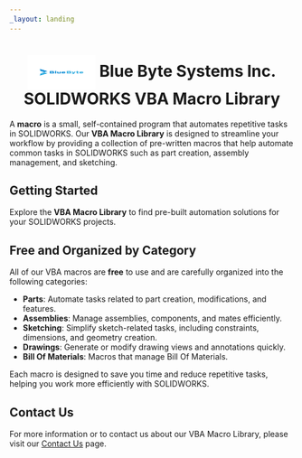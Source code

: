 ```yaml
---
_layout: landing
---
```

# <div align="center"> <img src="/images/logo.png" width="120" height="60" style="vertical-align:middle;"/> Blue Byte Systems Inc. SOLIDWORKS VBA Macro Library
</div>

A **macro** is a small, self-contained program that automates repetitive tasks in SOLIDWORKS. Our **VBA Macro Library** is designed to streamline your workflow by providing a collection of pre-written macros that help automate common tasks in SOLIDWORKS such as part creation, assembly management, and sketching.

## Getting Started
Explore the **VBA Macro Library** to find pre-built automation solutions for your SOLIDWORKS projects.

## Free and Organized by Category
All of our VBA macros are **free** to use and are carefully organized into the following categories:

- **Parts**: Automate tasks related to part creation, modifications, and features.
- **Assemblies**: Manage assemblies, components, and mates efficiently.
- **Sketching**: Simplify sketch-related tasks, including constraints, dimensions, and geometry creation.
- **Drawings**: Generate or modify drawing views and annotations quickly.
- **Bill Of Materials**: Macros that manage Bill Of Materials.

Each macro is designed to save you time and reduce repetitive tasks, helping you work more efficiently with SOLIDWORKS.

## Contact Us

For more information or to contact us about our VBA Macro Library, please visit our [Contact Us](https://bluebyte.biz/contact) page.